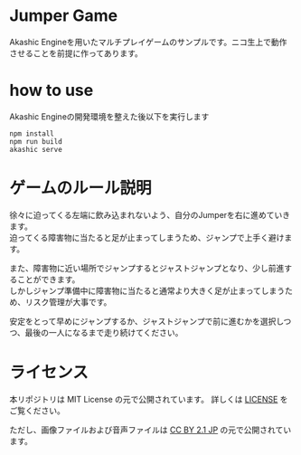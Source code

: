 # Jumper Game
Akashic Engineを用いたマルチプレイゲームのサンプルです。ニコ生上で動作させることを前提に作ってあります。


# how to use
Akashic Engineの開発環境を整えた後以下を実行します


```
npm install
npm run build
akashic serve
```


# ゲームのルール説明
徐々に迫ってくる左端に飲み込まれないよう、自分のJumperを右に進めていきます。  
迫ってくる障害物に当たると足が止まってしまうため、ジャンプで上手く避けます。

また、障害物に近い場所でジャンプするとジャストジャンプとなり、少し前進することができます。  
しかしジャンプ準備中に障害物に当たると通常より大きく足が止まってしまうため、リスク管理が大事です。

安定をとって早めにジャンプするか、ジャストジャンプで前に進むかを選択しつつ、最後の一人になるまで走り続けてください。


# ライセンス
本リポジトリは MIT License の元で公開されています。
詳しくは [LICENSE](LICENCE) をご覧ください。

ただし、画像ファイルおよび音声ファイルは
[CC BY 2.1 JP](https://creativecommons.org/licenses/by/2.1/jp/) の元で公開されています。
